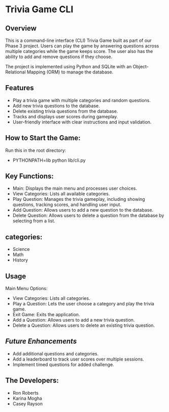 # __Trivia Game CLI__

## Overview
This is a command-line interface (CLI) Trivia Game built as part of our Phase 3 project. Users can play the game by answering questions across multiple categories while the game keeps score. The user also has the ability to add and remove questions if they choose. 

The project is implemented using Python and SQLite with an Object-Relational Mapping (ORM) to manage the database.

## Features
- Play a trivia game with multiple categories and random questions.
- Add new trivia questions to the database.
- Delete existing trivia questions from the database.
- Tracks and displays user scores during gameplay.
- User-friendly interface with clear instructions and input validation.

## How to Start the Game:
Run this in the root directory:
- PYTHONPATH=lib python lib/cli.py

## Key Functions:
- Main: Displays the main menu and processes user choices.
- View Categories: Lists all available categories.
- Play Question: Manages the trivia gameplay, including showing questions, tracking scores, and handling user input.
- Add Question: Allows users to add a new question to the database.
- Delete Question: Allows users to delete a question from the database by selecting from a list.

## categories:
- Science
- Math
- History

## Usage
Main Menu Options:
- View Categories: Lists all categories.
- Play a Question: Lets the user choose a category and play the trivia game.
- Exit Game: Exits the application.
- Add a Question: Allows users to add a new trivia question.
- Delete a Question: Allows users to delete an existing trivia question.

## _Future Enhancements_
- Add additional questions and categories.
- Add a leaderboard to track user scores over multiple sessions.
- Implement timed questions for added challenge.

## The Developers:
- Ron Roberts
- Karina Mogha
- Casey Rayson